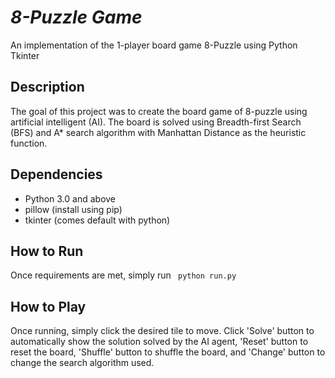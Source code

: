 *8-Puzzle Game*
=======

An implementation of the 1-player board game 8-Puzzle using Python Tkinter

## Description ##

The goal of this project was to create the board game of 8-puzzle using
artificial intelligent (AI). The board is solved using Breadth-first Search (BFS)
and A* search algorithm with Manhattan Distance as the heuristic function.

## Dependencies ##
* Python 3.0 and above
* pillow (install using pip)
* tkinter (comes default with python)

## How to Run ##
Once requirements are met, simply run ``` python run.py```

## How to Play ##
Once running, simply click the desired tile to move. Click 'Solve'
button to automatically show the solution solved by the AI agent, 'Reset'
button to reset the board, 'Shuffle' button to shuffle the board, and
'Change' button to change the search algorithm used.